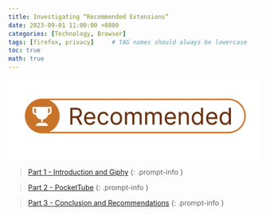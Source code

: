 ```yaml
---
title: Investigating “Recommended Extensions”
date: 2023-09-01 11:00:00 +0800
categories: [Technology, Browser]
tags: [firefox, privacy]     # TAG names should always be lowercase
toc: true
math: true
---
```


![Image](https://raw.githubusercontent.com/ColoursofOSINT/ColoursofOSINT.github.io/master/assets/img/images/firefox/Screenshot%202023-09-08%20at%2010.32.16%20AM.png)

> [Part 1 - Introduction and Giphy](https://www.coloursofosint.com/posts/Investigating-Firefox-Part-1/)
{: .prompt-info }

> [Part 2 - PocketTube](https://www.coloursofosint.com/posts/Investigating-Firefox-Part-2/)
{: .prompt-info }

> [Part 3 - Conclusion and Recommendations](https://www.coloursofosint.com/posts/Firefox-Part-3/)
{: .prompt-info }
